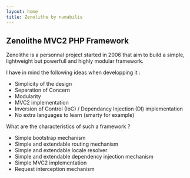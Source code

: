 ```yaml
---
layout: home
title: Zenolithe by numabilis
---
```

<h2><a id="zenolithe-mvc2-php-framework" class="anchor" href="#zenolithe-mvc2-php-framework" aria-hidden="true"><span class="octicon octicon-link"></span></a>Zenolithe MVC2 PHP Framework</h2>

<p>Zenolithe is a personnal project started in 2006 that aim to build a simple, lightweight but powerfull and highly modular framework.</p>

<p>I have in mind the following ideas when developping it :</p>

<ul>
<li>Simplicity of the design</li>
<li>Separation of Concern</li>
<li>Modularity</li>
<li>MVC2 implementation</li>
<li>Inversion of Control (IoC) / Dependancy Injection (DI) implementation</li>
<li>No extra languages to learn (smarty for example)</li>
</ul>

<p>What are the characteristics of such a framework ?</p>

<ul>
<li>Simple bootstrap mechanism</li>
<li>Simple and extendable routing mechanism</li>
<li>Simple and extendable locale resolver</li>
<li>Simple and extendable dependency injection mechanism</li>
<li>Simple MVC2 implementation</li>
<li>Request interception mechanism</li>
</ul>
